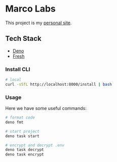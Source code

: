 # Marco Labs

This project is my [personal site](https://marco.deno.dev).

## Tech Stack

- [Deno](https://deno.land/)
- [Fresh](https://fresh.deno.dev/)

### Install CLI

```sh
# local
curl -sSfL http://localhost:8000/install | bash
```

### Usage

Here we have some useful commands:

```sh
# format code
deno fmt

# start project
deno task start

# encrypt and decrypt .env
deno task decrypt
deno task encrypt
```
